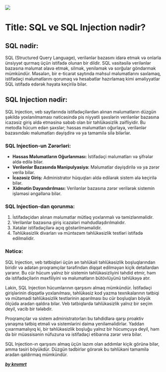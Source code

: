 ![](https://i.imgur.com/oDR653x.png)

# Title: SQL ve SQL Injection nədir?

## SQL nədir:

SQL (Structured Query Language), verilənlər bazasını idarə etmək və onlarla ünsiyyət qurmaq üçün istifadə olunan bir dildir. SQL vasitəsilə verilənlər bazasına məlumat əlavə etmək, silmək, yeniləmək və sorğular göndərmək mümkündür. Məsələn, bir e-ticarət saytında məhsul məlumatlarını saxlamaq, istifadəçi məlumatlarını qorumaq və hesabatlar hazırlamaq kimi əməliyyatlar SQL istifadə edərək həyata keçirilə bilər.

## SQL Injection nədir:

SQL Injection, veb saytlarında istifadəçilərdən alınan məlumatların düzgün şəkildə yoxlanılmaması nəticəsində pis niyyətli şəxslərin verilənlər bazasına icazəsiz giriş əldə etməsinə səbəb olan bir təhlükəsizlik zəifliyidir. Bu metodla hücum edən şəxslər; həssas məlumatları oğurlaya, verilənlər bazasındakı məlumatları dəyişdirə və ya tamamilə silə bilərlər.

### SQL Injection-un Zərərləri:

- **Həssas Məlumatların Oğurlanması:** İstifadəçi məlumatları və şifrələr əldə edilə bilər.
- **Verilənlər Bazasında Manipulyasiya:** Məlumatlar dəyişdirilə və ya zərər verilə bilər.
- **İcazəsiz Giriş:** Administrator hüquqları əldə edilərək sistem ələ keçirilə bilər.
- **Xidmətin Dayandırılması:** Verilənlər bazasına zərər verilərək sistemin işləməsi əngəllənə bilər.

### SQL Injection-dan qorunma:

1. İstifadəçidən alınan məlumatlar mütləq yoxlanmalı və təmizlənməlidir.
2. Verilənlər bazasına giriş icazələri məhdudlaşdırılmalıdır.
3. Xətalar istifadəçilərə açıq göstərilməməlidir.
4. Təhlükəsizlik divarları və müntəzəm təhlükəsizlik testləri istifadə edilməlidir.

### Nəticə:

SQL Injection, veb tətbiqləri üçün ən təhlükəli təhlükəsizlik boşluqlarından biridir və adətən proqramçılar tərəfindən diqqət edilməyən kiçik detallardan yaranır. Bu cür hücum yalnız bir sistemin təhlükəsizliyini təhdid etmir, həm də istifadəçilərin məxfiliyini və məlumatların bütövlüyünü təhlükəyə atır.

Lakin, SQL Injection hücumlarının qarşısını almaq mümkündür. İstifadəçi girişlərinin diqqətlə yoxlanılması, təhlükəsiz kod yazma texnikalarının tətbiqi və mütəmadi təhlükəsizlik testlərinin aparılması bu cür boşluqları böyük ölçüdə aradan qaldıra bilər. Veb tətbiqlərdə təhlükəsizlik yalnız bir seçim deyil, vacib bir tələbdir.

Proqramçılar və sistem administratorları bu təhdidlərə qarşı proaktiv yanaşma tətbiq etməli və sistemlərini daima yeniləməlidirlər. Yaddan çıxarmamalıyıq ki, bir təhlükəsizlik boşluğu yalnız bir hücumçuya deyil, həm də bir müəssisənin nüfuzuna və istifadəçi etibarına zərər verə bilər.

SQL Injection-ın qarşısını almaq üçün lazım olan addımlar kiçik görünə bilər, amma təsiri böyükdür. Düzgün tədbirlər görərək bu təhlükəni tamamilə aradan qaldırmaq mümkündür.

[**_by knvmrt_**](https://github.com/knvmrt)